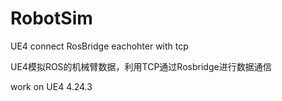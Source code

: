 # RobotSim
UE4 connect RosBridge eachohter with tcp

UE4模拟ROS的机械臂数据，利用TCP通过Rosbridge进行数据通信

work on UE4 4.24.3
